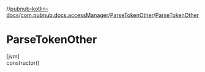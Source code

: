 //[pubnub-kotlin-docs](../../../index.md)/[com.pubnub.docs.accessManager](../index.md)/[ParseTokenOther](index.md)/[ParseTokenOther](-parse-token-other.md)

# ParseTokenOther

[jvm]\
constructor()
